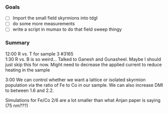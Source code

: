### Goals
- [ ] Import the small field skyrmions into tdgl
- [ ] do some more measurements
- [ ] write a script in mumax to do that field sweep thingy
### Summary
12:00 R vs. T for sample 3 #3165                                                                 
1:30 R vs. B is so weird...
Talked to Ganesh and Gunasheel. Maybe I should just skip this for now.
Might need to decrease the applied current to reduce heating in the sample

3:00 We can control whether we want a lattice or isolated skyrmion population via the ratio of Fe to Co in our sample. We can also increase DMI to between 1.6 and 2.2.

Simulations for Fe/Co 2/6 are a lot smaller than what Anjan paper is saying (75 nm???)